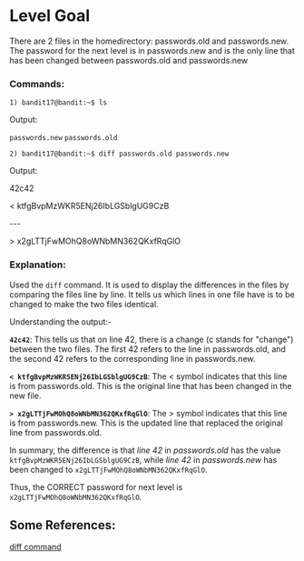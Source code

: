 # Level Goal
There are 2 files in the homedirectory: passwords.old and passwords.new. The password for the next level is in passwords.new and is the only line that has been changed between passwords.old and passwords.new

### Commands:
```
1) bandit17@bandit:~$ ls
```
Output:

`passwords.new`  `passwords.old`
```
2) bandit17@bandit:~$ diff passwords.old passwords.new
```
Output: 

42c42

< ktfgBvpMzWKR5ENj26IbLGSblgUG9CzB

\---

\> x2gLTTjFwMOhQ8oWNbMN362QKxfRqGlO

### Explanation: 
Used the `diff` command. It is used to display the differences in the files by comparing the files line by line. It tells us which lines in one file have is to be changed to make the two files identical. 

Understanding the output:- 

**`42c42`**: This tells us that on line 42, there is a change (c stands for "change") between the two files. The first 42 refers to the line in passwords.old, and the second 42 refers to the corresponding line in passwords.new.

**`< ktfgBvpMzWKR5ENj26IbLGSblgUG9CzB`**: The < symbol indicates that this line is from passwords.old. This is the original line that has been changed in the new file.

**`> x2gLTTjFwMOhQ8oWNbMN362QKxfRqGlO`**: The > symbol indicates that this line is from passwords.new. This is the updated line that replaced the original line from passwords.old.

In summary, the difference is that _line 42_ in _passwords.old_ has the value `ktfgBvpMzWKR5ENj26IbLGSblgUG9CzB`, while _line 42_ in _passwords.new_ has been changed to `x2gLTTjFwMOhQ8oWNbMN362QKxfRqGlO`.

Thus, the CORRECT password for next level is `x2gLTTjFwMOhQ8oWNbMN362QKxfRqGlO`.

## Some References: 
[diff command](https://www.geeksforgeeks.org/introduction-to-ssh-secure-shell-keys/)
